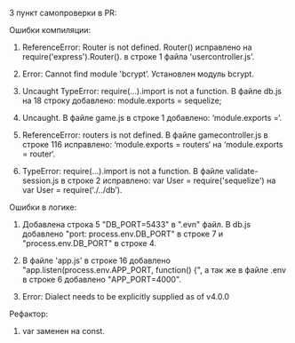 3 пункт самопроверки в PR:


Ошибки компиляции:

1. ReferenceError: Router is not defined. Router() исправлено на require('express').Router(). в строке 1 файла 'usercontroller.js’.

2. Error: Cannot find module 'bcrypt’. Установлен модуль bcrypt. 

3. Uncaught TypeError: require(...).import is not a function. В файле db.js на 18 строку добавлено: module.exports = sequelize;

4. Uncaught. В файле game.js в строке 1 добавлено: ‘module.exports =‘.

5. ReferenceError: routers is not defined. В файле gamecontroller.js в строке 116 исправлено: ‘module.exports = routers‘ на ‘module.exports = router‘.

6. TypeError: require(...).import is not a function. В файле validate-session.js в строке 2 исправлено: var User = require('sequelize') на
var User = require('./../db’).



Ошибки в логике:

1. Добавлена строка 5 "DB_PORT=5433" в ".evn" файл. В db.js добавлено "port: process.env.DB_PORT" в строке 7 и "process.env.DB_PORT" в строке 4.

2. В файле 'app.js' в строке 16 добавлено "app.listen(process.env.APP_PORT, function() {", а так же в файле .env в строке 6 добавлено "APP_PORT=4000".

3. Error: Dialect needs to be explicitly supplied as of v4.0.0


Рефактор:

1. var заменен на const.
